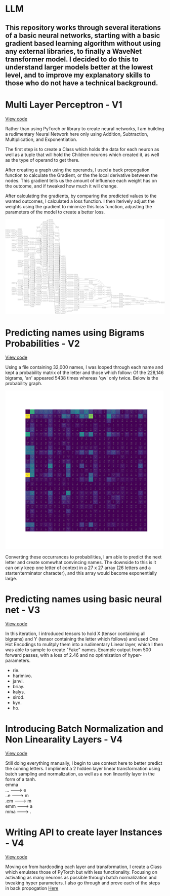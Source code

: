 # LLM
This repository works through several iterations of a basic neural networks, starting with a basic gradient based learning algorithm without using any external libraries, to finally a WaveNet transformer model. I decided to do this to understand larger models better at the lowest level, and to improve my explanatory skills to those who do not have a technical background.
----
# Multi Layer Perceptron - V1
[View code](https://github.com/detroitnatif/LLM-V1/blob/main/backPropogation.ipynb)


Rather than using PyTorch or library to create neural networks, I am building a rudimentary Neural Network here only using Addition, Subtraction, Multiplication, and Exponentiation. 

The first step is to create a Class which holds the data for each neuron as well as a tuple that will hold the Children neurons which created it, as well as the type of operand to get there. 

After creating a graph using the operands, I used a back propogation function to calculate the Gradient, or the the local derivative between the nodes. This gradient tells us the amount of influence each weight has on the outcome, and if tweaked how much it will change. 

After calculating the gradients, by comparing the predicted values to the wanted outcomes, I calculated a loss function. I then iterively adjust the weights using the gradient to minimize this loss function, adjusting the parameters of the model to create a better loss. 

<img src="BackPropgraph.png.png" alt="Description of the image" width="900" height="300">

# Predicting names using Bigrams Probabilities - V2
[View code](https://github.com/detroitnatif/LLM-V1/blob/main/Bigrams.ipynb)

Using a file containing 32,000 names, I was looped through each name and kept a probability matrix of the letter and those which follow: Of the 228,146 bigrams, 'an' appeared 5438 times whereas 'qw' only twice. Below is the probability graph. 

<img src="BigramsCounted.png" alt="Description of the image" width="500" height="500">

Converting these occurrances to probabilities, I am able to predict the next letter and create somewhat convincing names. The downside to this is it can only keep one letter of context in a 27 x 27 array (26 letters and a starter/terminator character), and this array would become exponentially large.

# Predicting names using basic neural net - V3 
[View code](https://github.com/detroitnatif/LLM-V1/blob/main/Bigrams.ipynb)

In this iteration, I introduced tensors to hold X (tensor containing all bigrams) and Y (tensor containing the letter which follows) and used One Hot Encodings to mulitply them into a rudimentary Linear layer, which I then was able to sample to create "Fake" names. Example output from 500 forward passes, with a loss of 2.46 and no optimization of hyper-parameters. 

- rie. 
- harimivo. 
- janvi.
- briay.
- kalys.
- sirod.
- kyn.
- ho.

# Introducing Batch Normalization and Non Linearality Layers - V4
[View code](https://github.com/detroitnatif/LLM-V1/blob/main/V3.ipynb)

Still doing everything manually, I begin to use context here to better predict the coming letters. I impliment a 2 hidden layer linear transformation using batch sampling and normalization, as well as a non linearitly layer in the form of a tanh. <br>
emma <br>
... ---> e <br>
..e ---> m <br>
.em ---> m <br>
emm ---> a <br>
mma ---> . <br>

# Writing API to create layer Instances - V4
[View code](https://github.com/detroitnatif/LLM-V1/blob/main/ActivationsGradientPytorch.ipynb)

Moving on from hardcoding each layer and transformation, I create a Class which emulates those of PyTorch but with less functionality. Focusing on activating as many neurons as possible through batch normalization and tweaking hyper parameters. I also go through and prove each of the steps in back propogation [Here](https://github.com/detroitnatif/LLM-V1/blob/main/BackPropogationPytorch.ipynb)



